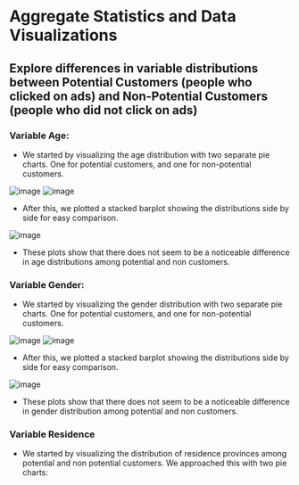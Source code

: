 # Aggregate Statistics and Data Visualizations

## Explore differences in variable distributions between Potential Customers (people who clicked on ads) and Non-Potential Customers (people who did not click on ads)

### Variable Age:

- We started by visualizing the age distribution with two separate pie charts. One for potential customers, and one for non-potential customers.

![image](https://github.com/akannan05/ges24/assets/70667502/147f38d1-aaff-4660-977d-f24592536d56)
![image](https://github.com/akannan05/ges24/assets/70667502/c1880480-0de6-415f-b22f-f481626d0879)

- After this, we plotted a stacked barplot showing the distributions side by side for easy comparison.

![image](https://github.com/akannan05/ges24/assets/70667502/d7d58b96-6734-4541-b2c7-e5fdac16125f)

- These plots show that there does not seem to be a noticeable difference in age distributions among potential and non customers.

### Variable Gender:


- We started by visualizing the gender distribution with two separate pie charts. One for potential customers, and one for non-potential customers.

![image](https://github.com/akannan05/ges24/assets/70667502/f72d0689-7983-41bb-860a-00784b577476)
![image](https://github.com/akannan05/ges24/assets/70667502/70d805f7-4da8-4bea-a392-72be4dd73ec9)


- After this, we plotted a stacked barplot showing the distributions side by side for easy comparison.

![image](https://github.com/akannan05/ges24/assets/70667502/9bf72895-b8f6-4108-9f8d-a82854422cb0)

- These plots show that there does not seem to be a noticeable difference in gender distribution among potential and non customers.

### Variable Residence

- We started by visualizing the distribution of residence provinces among potential and non potential customers. We approached this with two pie charts:








